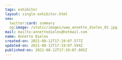 ```yaml
---
tags: exhibitor
layout: single-exhibitor.html
seo:
  twitter:card: summary
  og:image: /static/images/waw_annette_dieles_01.jpg
mail: mailto:annettedieles@hotmail.com
name: Annette Dieles
created-on: 2021-08-12T17:19:07.577Z
updated-on: 2021-08-12T17:19:07.594Z
published-on: 2021-08-12T17:19:07.605Z
---
```

